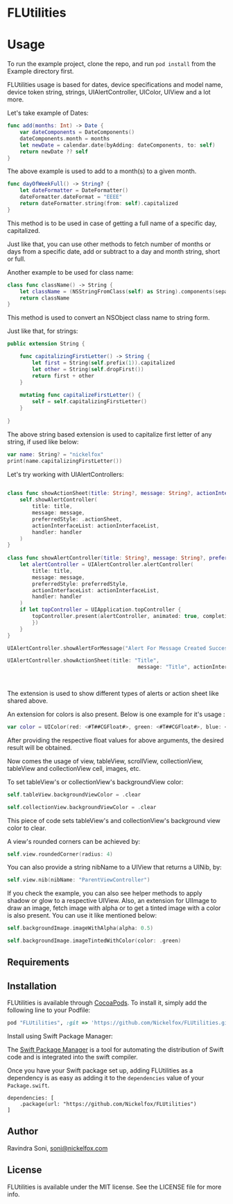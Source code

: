 # FLUtilities

# Usage

To run the example project, clone the repo, and run `pod install` from the Example directory first.

FLUtilities usage is based for dates, device specifications and model name, device token string, strings, UIAlertController, UIColor, UIView and a lot more.

Let's take example of Dates:

```swift
func add(months: Int) -> Date {
	var dateComponents = DateComponents()
	dateComponents.month = months
	let newDate = calendar.date(byAdding: dateComponents, to: self)
	return newDate ?? self
}
```
The above example is used to add to a month(s) to a given month.

```swift
func dayOfWeekFull() -> String? {
	let dateFormatter = DateFormatter()
	dateFormatter.dateFormat = "EEEE"
	return dateFormatter.string(from: self).capitalized
}
```
This method is to be used in case of getting a full name of a specific day, capitalized.

Just like that, you can use other methods to fetch number of months or days from a specific date, add or subtract to a day and month string, short or full.

Another example to be used for class name:

```swift
class func className() -> String {
	let className = (NSStringFromClass(self) as String).components(separatedBy: ".").last! as String
	return className
}
```
This method is used to convert an NSObject class name to string form.

Just like that, for strings:

```swift
public extension String {

	func capitalizingFirstLetter() -> String {
		let first = String(self.prefix(1)).capitalized
		let other = String(self.dropFirst())
		return first + other
	}
	
	mutating func capitalizeFirstLetter() {
		self = self.capitalizingFirstLetter()
	}
	
}
```

The above string based extension is used to capitalize first letter of any string, if used like below:

```swift
var name: String? = "nickelfox"
print(name.capitalizingFirstLetter())
```

Let's try working with UIAlertControllers:

```swift
	
class func showActionSheet(title: String?, message: String?, actionInterfaceList: [ActionInterface], handler: @escaping AlertHandler) {
	self.showAlertController(
		title: title,
		message: message,
		preferredStyle: .actionSheet,
		actionInterfaceList: actionInterfaceList,
		handler: handler
	)
}
	
class func showAlertController(title: String?, message: String?, preferredStyle: UIAlertController.Style, actionInterfaceList: [ActionInterface], handler: @escaping AlertHandler) {
	let alertController = UIAlertController.alertController(
		title: title,
		message: message,
		preferredStyle: preferredStyle,
		actionInterfaceList: actionInterfaceList,
		handler: handler
	)
	if let topController = UIApplication.topController {
		topController.present(alertController, animated: true, completion: { () -> Void in
		})
	}
}

UIAlertController.showAlertForMessage("Alert For Message Created Successfully")

UIAlertController.showActionSheet(title: "Title",
                                          message: "Title", actionInterfaceList: [interface1,
                                                                             interface2,
                                                                              interface3]) { }
```
The extension is used to show different types of alerts or action sheet like shared above.

An extension for colors is also present. Below is one example for it's usage :

```swift
var color = UIColor(red: <#T##CGFloat#>, green: <#T##CGFloat#>, blue: <#T##CGFloat#>, alpha: <#T##CGFloat#>)
```
After providing the respective float values for above arguments, the desired result will be obtained.

Now comes the usage of view, tableView, scrollView, collectionView, tableView and collectionView cell, images, etc.

To set tableView's or collectionView's backgroundView color:
```swift
self.tableView.backgroundViewColor = .clear

self.collectionView.backgroundViewColor = .clear
```

This piece of code sets tableView's and collectionView's background view color to clear.

A view's rounded corners can be achieved by:

```swift
self.view.roundedCorner(radius: 4)
```

You can also provide a string nibName to a UIView that returns a UINib, by:

```swift
self.view.nib(nibName: "ParentViewController")
```
If you check the example, you can also see helper methods to apply shadow or glow to a respective UIView. Also, an extension for UIImage to draw an image, fetch image with alpha or to get a tinted image with a color is also present. You can use it like mentioned below:

```swift
self.backgroundImage.imageWithAlpha(alpha: 0.5)

self.backgroundImage.imageTintedWithColor(color: .green)
```


## Requirements

## Installation

FLUtilities is available through [CocoaPods](http://cocoapods.org). To install
it, simply add the following line to your Podfile:

```ruby
pod "FLUtilities", :git => 'https://github.com/Nickelfox/FLUtilities.git'
```

Install using Swift Package Manager:

The [Swift Package Manager](https://swift.org/package-manager) is a tool for automating the distribution of Swift code and is integrated into the swift compiler.

Once you have your Swift package set up, adding FLUtilities as a dependency is as easy as adding it to the ```dependencies``` value of your ```Package.swift```.

```
dependencies: [
    .package(url: "https://github.com/Nickelfox/FLUtilities")
]
```

## Author

Ravindra Soni, soni@nickelfox.com

## License

FLUtilities is available under the MIT license. See the LICENSE file for more info.
